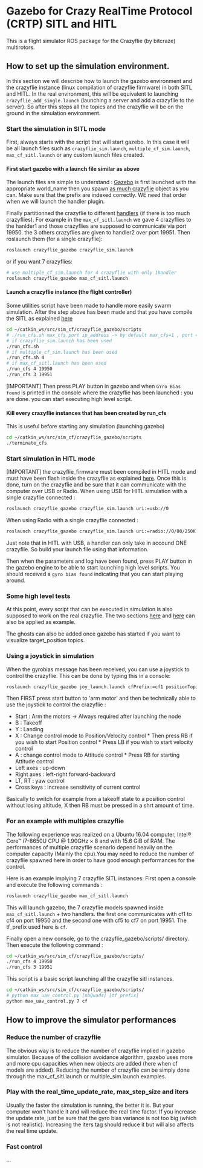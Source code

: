 # Gazebo for Crazy RealTime Protocol (CRTP) SITL and HITL

This is a flight simulator ROS package for the Crazyflie (by bitcraze) multirotors.

## How to set up the simulation environment.
In this section we will describe how to launch the gazebo environment and the crazyflie instance (linux compilation of crazyflie firmware) in both SITL and HITL. In the real environment, this will be equivalent to launching ```crazyflie_add_single.launch``` (launching a server and add a crazyflie to the server). So after this steps all the topics and the crazyflie will be on the ground in the simulation environment.

### Start the simulation in SITL mode
First, always starts with the script that will start gazebo. In this case it will be all launch files such as ```crazyflie_sim.launch```, ```multiple_cf_sim.launch```, ```max_cf_sitl.launch``` or any custom launch files created.

#### First start gazebo with a launch file similar as above

The launch files are simple to understand : [Gazebo](https://github.com/wuwushrek/sim_cf/blob/850133dbc854de9b04328bde99e39ac1435c00e0/crazyflie_gazebo/launch/max_cf_sitl.launch#L82-L95) is first launched with the appropriate world_name then you spawn [as much crazyflie](https://github.com/wuwushrek/sim_cf/blob/850133dbc854de9b04328bde99e39ac1435c00e0/crazyflie_gazebo/launch/max_cf_sitl.launch#L98-L187) object as you can. Make sure that the prefix are indexed correctly. WE need that order when we will launch the handler plugin.

Finally partitionned the crazyflie to different [handlers](https://github.com/wuwushrek/sim_cf/blob/850133dbc854de9b04328bde99e39ac1435c00e0/crazyflie_gazebo/launch/max_cf_sitl.launch#L190-L231) (if there is too much crazyflies). For example in the ```max_cf_sitl.launch``` we gave 4 crazyflies to the hanlder1 and those crazyflies are supposed to communicate via port 19950. the 3 others crazyflies are given to handler2 over port 19951. Then roslaunch them (for a single crazyflie):
```sh
roslaunch crazyflie_gazebo crazyflie_sim.launch
```
or if you want 7 crazyflies:
```sh
# use multiple_cf_sim.launch for 4 crazyflie with only 1handler
roslaunch crazyflie_gazebo max_cf_sitl.launch
```
#### Launch a crazyflie instance (the flight controller)
Some utilities script have been made to handle more easily swarm simulation. After the step above has been made and that you have compile the SITL as explained [here](https://github.com/wuwushrek/sim_cf#compilation-in-sitl-mode)
```sh
cd ~/catkin_ws/src/sim_cf/crazyflie_gazebo/scripts
# ./run_cfs.sh max_cfs port ip_address -> by default max_cfs=1 , port = 19950, ip_address=INADDR_ANY
# if crazyflie_sim.launch has been used
./run_cfs.sh
# if multiple_cf_sim.launch has been used
./run_cfs.sh 4
# if max_cf_sitl.launch has been used
./run_cfs 4 19950
./run_cfs 3 19951
```
[IMPORTANT] Then press PLAY button in gazebo and when ```GYro Bias found``` is printed in the console where the crazyflie has been launched : you are done. you can start executing high level script.

#### Kill every crazyflie instances that has been created by run_cfs
This is useful before starting any simulation (launching gazebo)
```sh
cd ~/catkin_ws/src/sim_cf/crazyflie_gazebo/scripts
./terminate_cfs
```
### Start simulation in HITL mode
[IMPORTANT] the crazyflie_firmware must been compiled in HITL mode and must have been flash inside the crazyflie as explained [here](https://github.com/wuwushrek/sim_cf#compilation-in-hitl-mode). Once this is done, turn on the crazyflie and be sure that it can communicate with the computer over USB or Radio.
When using USB for HITL simulation with a single crazyflie connected :
```sh
roslaunch crazyflie_gazebo crazyflie_sim.launch uri:=usb://0
```
When using Radio with a single crazyflie connected :
```sh
roslaunch crazyflie_gazebo crazyflie_sim.launch uri:=radio://0/80/250K
```
Just note that in HITL with USB, a handler can only take in accound ONE crazyflie. So build your launch file using that information.

Then when the parameters and log have been found, press PLAY button in the gazebo engine to be able to start launching high level scripts. You should received a ```gyro bias found``` indicating that you can start playing around.

### Some high level tests
At this point, every script that can be executed in simulation is also supposed to work on the real crazyflie.
The two sections [here](https://github.com/wuwushrek/sim_cf#how-to-use-high-level-functionalities--example-in-test_high_levelpy) and [here](https://github.com/wuwushrek/sim_cf#how-to-send-setpoint-positionvelocityattitude) can also be applied as example.

The ghosts can also be added once gazebo has started if you want to visualize target_position topics.

### Using a joystick in simulation
When the gyrobias message has been received, you can use a joystick to control the crazyflie. This can be done by typing this in a console:
```sh
roslaunch crazyflie_gazebo joy_launch.launch cfPrefix:=cf1 positionTopic:=local_position 
```
Then FIRST press start button to 'arm motor' and then be technically able to use the joystick to control the crazyflie :
* Start : Arm the motors -> Always required after launching the node
* B     : Takeoff
* Y     : Landing
* X     : Change control mode to Position/Velocity control
          * Then press RB if you wish to start Position control
          * Press LB if you wish to start velocity control
* A     : change control mode to Attitude control
          * Press RB for starting Attitude control
* Left axes   : up-down
* Right axes  : left-right forward-backward
* LT, RT      : yaw control
* Cross keys  : increase sensitivity of current control

Basically to switch for example from a takeoff state to a position control without losing altitude, X then RB must be pressed in a shrt amount of time.

### For an example with multiples crazyflie
The following experience was realized on a Ubuntu 16.04 computer, Intel® Core™ i7-8650U CPU @ 1.90GHz × 8 and with 15.6 GiB of RAM.
The performances of multiple crazyflie scenario depend heavily on the computer capacity (Mainly the cpu).You may need to reduce the number of crazyflie spawned here in order to have good enough performances for the control. 

Here is an example implying 7 crazyflie SITL instances:
First open a console and execute the following commands :
```sh
roslaunch crazyflie_gazebo max_cf_sitl.launch
```
This will launch gazebo, the 7 crazyflie models spawned inside ``max_cf_sitl.launch`` + two handlers. the first one communicates with cf1 to cf4 on port 19950 and the second one with cf5 to cf7 on port 19951. The tf_prefix used here is ``cf``.

Finally open a new console, go to the crazyflie_gazebo/scripts/ directory. Then execute the following command :
```sh
cd ~/catkin_ws/src/sim_cf/crazyflie_gazebo/scripts/
./run_cfs 4 19950
./run_cfs 3 19951
```
This script is a basic script launching all the crazyflie sitl instances.
```sh
cd ~/catkin_ws/src/sim_cf/crazyflie_gazebo/scripts/
# python max_uav_control.py [nbQuads] [tf_prefix]
python max_uav_control.py 7 cf
``` 

## How to improve the simulator performances

### Reduce the number of crazyflie
The obvious way is to reduce the number of crazyflie implied in gazebo simulator. Because of the collision avoidance algorithm, gazebo uses more and more cpu capacities when new objects are added (here when cf models are added).
Reducing the number of crazyflie can be simply done through the max_cf_sitl.launch or multiple_sim.launch examples.

### Play with the real_time_update_rate, max_step_size and iters
Usually the faster the simulation is running, the better it is. But your computer won't handle it and will reduce the real time factor. If you increase the update rate, just be sure that the gyro bias variance is not too big (which is not realistic). Increasing the iters tag should reduce it but will also affects the real time update.

### Fast control
...
